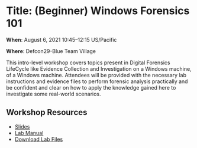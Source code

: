# Title: (Beginner) Windows Forensics 101

**When**: August 6, 2021 10:45–12:15 US/Pacific

**Where**: Defcon29-Blue Team Village

This intro-level workshop covers topics present in Digital Forensics LifeCycle like Evidence Collection and Investigation on a Windows machine, of a Windows machine. Attendees will be provided with the necessary lab instructions and evidence files to perform forensic analysis practically and be confident and clear on how to apply the knowledge gained here to investigate some real-world scenarios.

## Workshop Resources
- [Slides](https://docs.google.com/presentation/d/1xQIXdnXUIXjT6HC7sG67T8ImEaaTWg8mR4N8erqqxEQ/edit?usp=sharing)
- [Lab Manual](https://docs.google.com/document/d/1J0mGDdY7BCITgAlui0tZd30A_rrEfR4ph7JanjjX9F4/edit?usp=sharing)
- [Download Lab Files](https://drive.google.com/drive/folders/1AP_F14xEY6-8edmriaUAytmSS6f_OtDF?usp=sharing)
